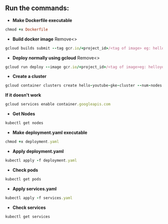 ## Run the commands:
- **Make Dockerfile executable**
```ruby
chmod +x Dockerfile
```
- **Build docker image**
Remove<>
```ruby
gcloud builds submit --tag gcr.io/<project_id>/<tag of image> eg: helloyoutube
```
- **Deploy normally using gcloud**
Remove<>
```ruby
gcloud run deploy --image gcr.io/<project_id>/<tag of image>eg: helloyoutube
```
- **Create a cluster**
```ruby
gcloud container clusters create hello-youtube-gke-cluster --num-nodes 1 --no-enable-basic-auth --issue-client-certificate --zone us-central1-a
```
**If it doesn't work**
```ruby
gcloud services enable container.googleapis.com
```
- **Get Nodes**
```ruby
kubectl get nodes
```
- **Make deployment.yaml executable**
```ruby
chmod +x deployment.yaml
```
- **Apply deployment.yaml**
```ruby
kubectl apply -f deployment.yaml
```
- **Check pods**
```ruby
kubectl get pods
```
- **Apply services.yaml**
```ruby
kubectl apply -f services.yaml
```
- **Check services**
```ruby
kubectl get services
```